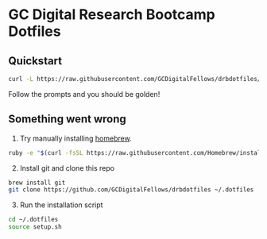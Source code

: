 # GC Digital Research Bootcamp Dotfiles
## Quickstart
```bash
curl -L https://raw.githubusercontent.com/GCDigitalFellows/drbdotfiles/master/setup.sh | sh
```
Follow the prompts and you should be golden!

## Something went wrong
1. Try manually installing [homebrew](http://brew.sh/).

  ```bash
  ruby -e "$(curl -fsSL https://raw.githubusercontent.com/Homebrew/install/master/install)"
  ```

2. Install git and clone this repo

  ```bash
  brew install git
  git clone https://github.com/GCDigitalFellows/drbdotfiles ~/.dotfiles
  ```

3. Run the installation script

  ```bash
  cd ~/.dotfiles
  source setup.sh
  ```

